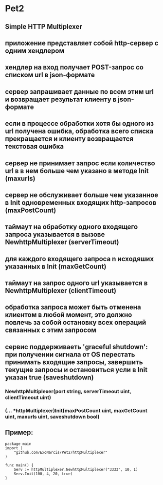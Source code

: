 # Pet2
## Simple HTTP Multiplexer   
## приложение представляет собой http-сервер с одним хендлером   
## хендлер на вход получает POST-запрос со списком url в json-формате   
## сервер запрашивает данные по всем этим url и возвращает результат клиенту в json-формате   
## если в процессе обработки хотя бы одного из url получена ошибка, обработка всего списка прекращается и клиенту возвращается текстовая ошибка    
## сервер не принимает запрос если количество url в в нем больше чем указано в методе Init (maxurls)
## сервер не обслуживает больше чем указанное в Init одновременных входящих http-запросов (maxPostCount)
## таймаут на обработку одного входящего запроса указывается в вызове NewhttpMultiplexer (serverTimeout)
## для каждого входящего запроса n исходяших указанных в Init (maxGetCount)
## таймаут на запрос одного url указывается в NewhttpMultiplexer (clientTimeout)
## обработка запроса может быть отменена клиентом в любой момент, это должно повлечь за собой остановку всех операций связанных с этим запросом   
## сервис поддерживаеть 'graceful shutdown': при получении сигнала от OS перестать принимать входящие запросы, завершить текущие запросы и остановиться усли в Init указан true (saveshutdown)  

### NewhttpMultiplexer(port string, serverTimeout uint, clientTimeout uint)
### (... *httpMultiplexer)Init(maxPostCount uint, maxGetCount uint, maxurls uint, saveshutdown bool)

## Пример:
```
package main
import (
	"github.com/ExoNarcis/Pet2/httpMultiplexer"
)

func main() {
	Serv := httpMultiplexer.NewhttpMultiplexer("3333", 10, 1)
	Serv.Init(100, 4, 20, true)
}
```
